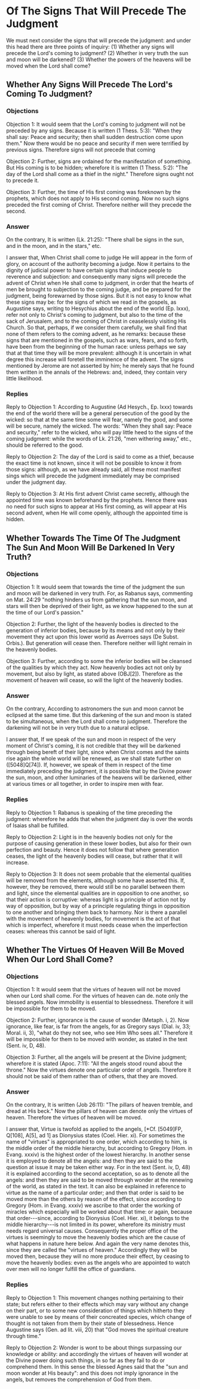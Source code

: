 # Of The Signs That Will Precede The Judgment

We must next consider the signs that will precede the judgment: and under this head there are three points of inquiry:
(1) Whether any signs will precede the Lord's coming to judgment?
(2) Whether in very truth the sun and moon will be darkened?
(3) Whether the powers of the heavens will be moved when the Lord shall come?
## Whether Any Signs Will Precede The Lord's Coming To Judgment?

### Objections

Objection 1: It would seem that the Lord's coming to judgment will not be preceded by any signs. Because it is written (1 Thess. 5:3): "When they shall say: Peace and security; then shall sudden destruction come upon them." Now there would be no peace and security if men were terrified by previous signs. Therefore signs will not precede that coming

Objection 2: Further, signs are ordained for the manifestation of something. But His coming is to be hidden; wherefore it is written (1 Thess. 5:2): "The day of the Lord shall come as a thief in the night." Therefore signs ought not to precede it.

Objection 3: Further, the time of His first coming was foreknown by the prophets, which does not apply to His second coming. Now no such signs preceded the first coming of Christ. Therefore neither will they precede the second.

### Answer

On the contrary, It is written (Lk. 21:25): "There shall be signs in the sun, and in the moon, and in the stars," etc.

I answer that, When Christ shall come to judge He will appear in the form of glory, on account of the authority becoming a judge. Now it pertains to the dignity of judicial power to have certain signs that induce people to reverence and subjection: and consequently many signs will precede the advent of Christ when He shall come to judgment, in order that the hearts of men be brought to subjection to the coming judge, and be prepared for the judgment, being forewarned by those signs. But it is not easy to know what these signs may be: for the signs of which we read in the gospels, as Augustine says, writing to Hesychius about the end of the world (Ep. lxxx), refer not only to Christ's coming to judgment, but also to the time of the sack of Jerusalem, and to the coming of Christ in ceaselessly visiting His Church. So that, perhaps, if we consider them carefully, we shall find that none of them refers to the coming advent, as he remarks: because these signs that are mentioned in the gospels, such as wars, fears, and so forth, have been from the beginning of the human race: unless perhaps we say that at that time they will be more prevalent: although it is uncertain in what degree this increase will foretell the imminence of the advent. The signs mentioned by Jerome are not asserted by him; he merely says that he found them written in the annals of the Hebrews: and, indeed, they contain very little likelihood.

### Replies

Reply to Objection 1: According to Augustine (Ad Hesych., Ep. lxxx) towards the end of the world there will be a general persecution of the good by the wicked: so that at the same time some will fear, namely the good, and some will be secure, namely the wicked. The words: "When they shall say: Peace and security," refer to the wicked, who will pay little heed to the signs of the coming judgment: while the words of Lk. 21:26, "men withering away," etc., should be referred to the good.

Reply to Objection 2: The day of the Lord is said to come as a thief, because the exact time is not known, since it will not be possible to know it from those signs: although, as we have already said, all these most manifest sings which will precede the judgment immediately may be comprised under the judgment day.

Reply to Objection 3: At His first advent Christ came secretly, although the appointed time was known beforehand by the prophets. Hence there was no need for such signs to appear at His first coming, as will appear at His second advent, when He will come openly, although the appointed time is hidden.
## Whether Towards The Time Of The Judgment The Sun And Moon Will Be Darkened In Very Truth?

### Objections

Objection 1: It would seem that towards the time of the judgment the sun and moon will be darkened in very truth. For, as Rabanus says, commenting on Mat. 24:29 "nothing hinders us from gathering that the sun moon, and stars will then be deprived of their light, as we know happened to the sun at the time of our Lord's passion."

Objection 2: Further, the light of the heavenly bodies is directed to the generation of inferior bodies, because by its means and not only by their movement they act upon this lower world as Averroes says (De Subst. Orbis.). But generation will cease then. Therefore neither will light remain in the heavenly bodies.

Objection 3: Further, according to some the inferior bodies will be cleansed of the qualities by which they act. Now heavenly bodies act not only by movement, but also by light, as stated above (OBJ[2]). Therefore as the movement of heaven will cease, so will the light of the heavenly bodies.

### Answer

On the contrary, According to astronomers the sun and moon cannot be eclipsed at the same time. But this darkening of the sun and moon is stated to be simultaneous, when the Lord shall come to judgment. Therefore the darkening will not be in very truth due to a natural eclipse.

I answer that, If we speak of the sun and moon in respect of the very moment of Christ's coming, it is not credible that they will be darkened through being bereft of their light, since when Christ comes and the saints rise again the whole world will be renewed, as we shall state further on ([5048]Q[74]). If, however, we speak of them in respect of the time immediately preceding the judgment, it is possible that by the Divine power the sun, moon, and other luminaries of the heavens will be darkened, either at various times or all together, in order to inspire men with fear.

### Replies

Reply to Objection 1: Rabanus is speaking of the time preceding the judgment: wherefore he adds that when the judgment day is over the words of Isaias shall be fulfilled.

Reply to Objection 2: Light is in the heavenly bodies not only for the purpose of causing generation in these lower bodies, but also for their own perfection and beauty. Hence it does not follow that where generation ceases, the light of the heavenly bodies will cease, but rather that it will increase.

Reply to Objection 3: It does not seem probable that the elemental qualities will be removed from the elements, although some have asserted this. If, however, they be removed, there would still be no parallel between them and light, since the elemental qualities are in opposition to one another, so that their action is corruptive: whereas light is a principle of action not by way of opposition, but by way of a principle regulating things in opposition to one another and bringing them back to harmony. Nor is there a parallel with the movement of heavenly bodies, for movement is the act of that which is imperfect, wherefore it must needs cease when the imperfection ceases: whereas this cannot be said of light.
## Whether The Virtues Of Heaven Will Be Moved When Our Lord Shall Come?

### Objections

Objection 1: It would seem that the virtues of heaven will not be moved when our Lord shall come. For the virtues of heaven can de. note only the blessed angels. Now immobility is essential to blessedness. Therefore it will be impossible for them to be moved.

Objection 2: Further, ignorance is the cause of wonder (Metaph. i, 2). Now ignorance, like fear, is far from the angels, for as Gregory says (Dial. iv, 33; Moral. ii, 3), "what do they not see, who see Him Who sees all." Therefore it will be impossible for them to be moved with wonder, as stated in the text (Sent. iv, D, 48).

Objection 3: Further, all the angels will be present at the Divine judgment; wherefore it is stated (Apoc. 7:11): "All the angels stood round about the throne." Now the virtues denote one particular order of angels. Therefore it should not be said of them rather than of others, that they are moved.

### Answer

On the contrary, It is written (Job 26:11): "The pillars of heaven tremble, and dread at His beck." Now the pillars of heaven can denote only the virtues of heaven. Therefore the virtues of heaven will be moved.

I answer that, Virtue is twofold as applied to the angels, [*Cf. [5049]FP, Q[108], A[5], ad 1] as Dionysius states (Coel. Hier. xi). For sometimes the name of "virtues" is appropriated to one order, which according to him, is the middle order of the middle hierarchy, but according to Gregory (Hom. in Evang. xxxiv) is the highest order of the lowest hierarchy. In another sense it is employed to denote all the angels: and then they are said to the question at issue it may be taken either way. For in the text (Sent. iv, D, 48) it is explained according to the second acceptation, so as to denote all the angels: and then they are said to be moved through wonder at the renewing of the world, as stated in the text. It can also be explained in reference to virtue as the name of a particular order; and then that order is said to be moved more than the others by reason of the effect, since according to Gregory (Hom. in Evang. xxxiv) we ascribe to that order the working of miracles which especially will be worked about that time: or again, because that order---since, according to Dionysius (Coel. Hier. xi), it belongs to the middle hierarchy---is not limited in its power, wherefore its ministry must needs regard universal causes. Consequently the proper office of the virtues is seemingly to move the heavenly bodies which are the cause of what happens in nature here below. And again the very name denotes this, since they are called the "virtues of heaven." Accordingly they will be moved then, because they will no more produce their effect, by ceasing to move the heavenly bodies: even as the angels who are appointed to watch over men will no longer fulfill the office of guardians.

### Replies

Reply to Objection 1: This movement changes nothing pertaining to their state; but refers either to their effects which may vary without any change on their part, or to some new consideration of things which hitherto they were unable to see by means of their concreated species, which change of thought is not taken from them by their state of blessedness. Hence Augustine says (Gen. ad lit. viii, 20) that "God moves the spiritual creature through time."

Reply to Objection 2: Wonder is wont to be about things surpassing our knowledge or ability: and accordingly the virtues of heaven will wonder at the Divine power doing such things, in so far as they fail to do or comprehend them. In this sense the blessed Agnes said that the "sun and moon wonder at His beauty": and this does not imply ignorance in the angels, but removes the comprehension of God from them.
